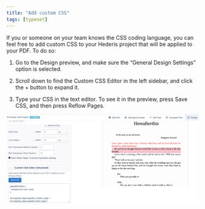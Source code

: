 ```yaml
---
title: "Add custom CSS"
tags: [typeset]
---
```

 
<html><body><section data-type="chapter" class="hsecchapter" data-hederis-type="hsecchapter" id="custom-css" data-pi-attrs="id: custom-css; data-tags: typeset;" role="doc-chapter" data-tags="typeset" data-author-name=" " data-book-title=" " title="Add custom CSS"><p class="hblkp" data-hederis-type="hblkp" id="pOBSnHmsK">If you or someone on your team knows the CSS coding language, you can feel free to add custom CSS to your Hederis project that will be applied to your PDF. To do so:</p><ol class="hwprnumlist" data-hederis-type="hwprnumlist" id="pY3wZG50L"><li class="hblkoli" data-hederis-type="hblkoli" id="liOWLdlFSo"><p class="hblkoli" data-hederis-type="hblklip" id="pkpMwAKn7">Go to the Design preview, and make sure the &#8220;General Design Settings&#8221; option is selected.</p></li><li class="hblkoli" data-hederis-type="hblkoli" id="lio6RjUQJ8"><p class="hblkoli" data-hederis-type="hblklip" id="pjyHluQjj">Scroll down to find the Custom CSS Editor in the left sidebar, and click the + button to expand it.</p></li><li class="hblkoli" data-hederis-type="hblkoli" id="licrrSbimu"><p class="hblkoli" data-hederis-type="hblklip" id="pdgMA30IE">Type your CSS in the text editor. To see it in the preview, press Save CSS, and then press Reflow Pages.</p></li></ol><img data-hederis-type="hblkimg" class="hblkimg" id="pfb9MCfxt" src="/images/customcss1.png" data-img-src="/images/customcss1.png"/></section></body></html>
